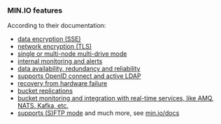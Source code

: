 ### MIN.IO features

According to their documentation:
- [data encryption (SSE)](https://min.io/docs/minio/linux/operations/server-side-encryption.html)
- [network encryption (TLS)](https://min.io/docs/minio/linux/operations/network-encryption.html)
- [single or multi-node multi-drive mode](https://min.io/docs/minio/linux/operations/installation.html)
- [internal monitoring and alerts](https://min.io/docs/minio/linux/operations/monitoring.html)
- [data availability, redundancy and reliability](https://min.io/docs/minio/linux/operations/concepts.html)
- [supports OpenID connect and active LDAP](https://min.io/docs/minio/linux/operations/external-iam.html)
- [recovery from hardware failure](https://min.io/docs/minio/linux/operations/data-recovery.html)
- [bucket replications](https://min.io/docs/minio/linux/administration/bucket-replication.html)
- [bucket monitoring and integration with real-time services, like
AMQ, NATS. Kafka, etc.](https://min.io/docs/minio/linux/administration/monitoring.html)
- [supports (S)FTP mode](https://min.io/docs/minio/linux/developers/file-transfer-protocol.html)
and much more, see [min.io/docs](https://min.io/docs/m)
